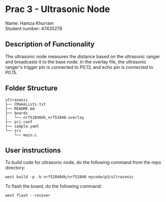 # Prac 3 - Ultrasonic Node

Name: Hamza Khurram<br>
Student number: 47435278<br>

## Description of Functionality
The ultrasonic node measures the distance based on the ultrasonic ranger 
and broadcasts it to the base node. In the overlay file, the ultrasonic ranger's 
trigger pin is connected to P0.13, and echo pin is connected to P0.15. 

## Folder Structure
```
ultrasonic
├── CMakeLists.txt
├── README.md
├── boards
│   └── nrf52840dk_nrf52840.overlay
├── prj.conf
├── sample.yaml
└── src
    └── main.c
```

## User instructions
To build code for ultrasonic node, do the following command
from the repo directory:
```
west build -p -b nrf52840dk/nrf52840 mycode/p3/ultrasonic
```

To flash the board, do the following command:
```
west flash --recover
```
